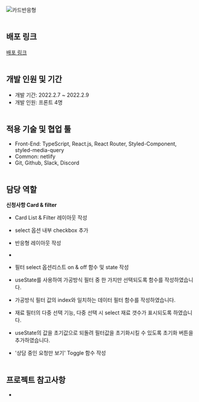 ![카드반응형](https://user-images.githubusercontent.com/90748606/153068591-912252fc-8c79-41e0-b737-cd938cc8166c.gif)
<br/><br/>


## 배포 링크
<a href="https://dreamy-euclid-5b6cf4.netlify.app">배포 링크</a>
<br/><br/>


## 개발 인원 및 기간
- 개발 기간: 2022.2.7 ~ 2022.2.9
- 개발 인원: 프론트 4명
<br/><br/>


## 적용 기술 및 협업 툴
- Front-End: TypeScript, React.js, React Router, Styled-Component, styled-media-query
- Common: netlify
- Git, Github, Slack, Discord
<br/><br/>


## 담당 역할
**신청사항 Card & filter**
- Card List & Filter 레이아웃 작성
- select 옵션 내부 checkbox 추가
- 반응형 레이아웃 작성
- <br/>

- 필터 select 옵션리스트 on & off 함수 및 state 작성
- useState를 사용하여 가공방식 필터 중 한 가지만 선택되도록 함수를 작성하였습니다.
- 가공방식 필터 값의 index와 일치하는 데이터 필터 함수를 작성하였습니다.
- 재료 필터의 다중 선택 기능, 다중 선택 시 select 재료 갯수가 표시되도록 하였습니다.
- useState의 값을 초기값으로 되돌려 필터값을 초기화시킬 수 있도록 초기화 버튼을 추가하였습니다.
- '상담 중인 요청만 보기' Toggle 함수 작성
<br/><br/>


## 프로젝트 참고사항
- 
